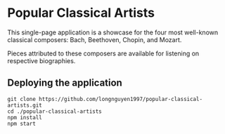 # Popular Classical Artists

This single-page application is a showcase for the four most well-known classical composers: Bach, Beethoven, Chopin, and Mozart.

Pieces attributed to these composers are available for listening on respective biographies.

## Deploying the application

```
git clone https://github.com/longnguyen1997/popular-classical-artists.git
cd ./popular-classical-artists
npm install
npm start
```
